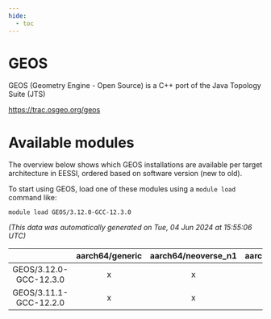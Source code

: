```yaml
---
hide:
  - toc
---
```


GEOS
====


GEOS (Geometry Engine - Open Source) is a C++ port of the Java Topology Suite (JTS)

https://trac.osgeo.org/geos
# Available modules


The overview below shows which GEOS installations are available per target architecture in EESSI, ordered based on software version (new to old).

To start using GEOS, load one of these modules using a `module load` command like:

```shell
module load GEOS/3.12.0-GCC-12.3.0
```

*(This data was automatically generated on Tue, 04 Jun 2024 at 15:55:06 UTC)*  

| |aarch64/generic|aarch64/neoverse_n1|aarch64/neoverse_v1|x86_64/generic|x86_64/amd/zen2|x86_64/amd/zen3|x86_64/intel/haswell|x86_64/intel/skylake_avx512|
| :---: | :---: | :---: | :---: | :---: | :---: | :---: | :---: | :---: |
|GEOS/3.12.0-GCC-12.3.0|x|x|x|x|x|x|x|x|
|GEOS/3.11.1-GCC-12.2.0|x|x|x|x|x|x|x|x|
